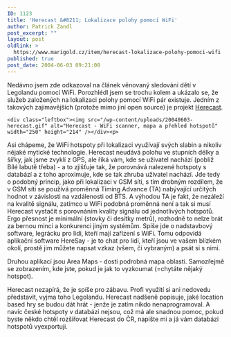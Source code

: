 ```yaml
---
ID: 1123
title: 'Herecast &#8211; Lokalizace polohy pomocí WiFi'
author: Patrick Zandl
post_excerpt: ""
layout: post
oldlink: >
  https://www.marigold.cz/item/herecast-lokalizace-polohy-pomoci-wifi
published: true
post_date: 2004-06-03 09:21:00
---
```

<p>
Nedávno jsem zde odkazoval na článek věnovaný sledování dětí v Legolandu pomocí WiFi. Porozhlédl jsem se trochu kolem a ukázalo se, že služeb založených na lokalizaci polohy pomocí WiFi pár existuje. Jedním z takových zajímavějších (protože mimo jiní open source) je projekt <a href="http://www.herecast.com/">Herecast</a>.</p>

	<div class="leftbox"><img src="/wp-content/uploads/20040603-herecast.gif" alt="Herecast - WiFi scanner, mapa a přehled hotspotů" width="250" height="214" /></div><p>
Asi chápeme, že WiFi hotspoty při lokalizaci využívají svých slabin a nikoliv nějaké mytické technologie. Herecast neudává polohu ve stupních délky a šířky, jak jsme zvyklí z GPS, ale říká vám, kde se uživatel nachází (poblíž Bílé labutě třeba) - a to zjišťuje tak, že porovnává nalezené hotspoty s databází a z toho aproximuje, kde se tak zhruba uživatel nachází. Jde tedy o podobný princip, jako při lokalizaci v GSM síti, s tím drobným rozdílem, že v GSM síti se používá proměnná Timing Advance (TA) nabývající určitých hodnot v závislosti na vzdálenosti od BTS. A výhodou TA je fakt, že nezáleží na kvalitě signálu, zatímco u WiFi podobná proměnná není a tak si musí Herecast vystačit s porovnáním kvality signálu od jednotlivých hotspotů. Ergo přesnost je minimální (stovky či desítky metrů), rozhodně to nelze brát za bernou minci a konkurenci jiným systémům. Spíše jde o nadstavbový software, legrácku pro lidi, kteří mají zařízení s WiFi. Tomu odpovídá aplikační software HereSay - je to chat pro lidi, kteří jsou ve vašem blízkém okolí, prostě jim můžete napsat vzkaz (všem, či vybraným) a psát si s nimi. </p>

<p>
Druhou aplikací jsou Area Maps - dosti podrobná mapa oblasti. Samozřejmě se zobrazením, kde jste, pokud je jak to vyzkoumat (=chytáte nějaký hotspot).</p>

<p>
Herecast nezapírá, že je spíše pro zábavu. Profi využití si ani nedovedu představit, vyjma toho Legolandu. Herecast nadšeně popisuje, jaké location based hry se budou dát hrát - jenže je zatím nikdo nenaprogramoval. A navíc české hotspoty v databázi nejsou, což má ale snadnou pomoc, pokud byste někdo chtěl rozšiřovat Herecast do ČR, napište mi a já vám databázi hotspotů vyexportuji.
</p>
